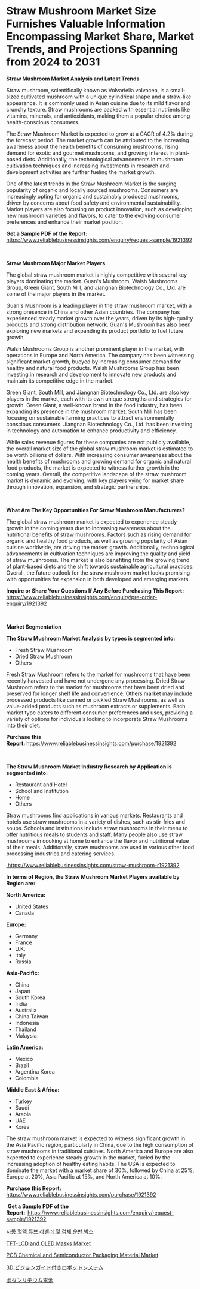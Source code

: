 <p><h1>Straw Mushroom Market Size Furnishes Valuable Information Encompassing Market Share, Market Trends, and Projections Spanning from 2024 to 2031</h1></p><p><strong>Straw Mushroom Market Analysis and Latest Trends</strong></p>
<p><p>Straw mushroom, scientifically known as Volvariella volvacea, is a small-sized cultivated mushroom with a unique cylindrical shape and a straw-like appearance. It is commonly used in Asian cuisine due to its mild flavor and crunchy texture. Straw mushrooms are packed with essential nutrients like vitamins, minerals, and antioxidants, making them a popular choice among health-conscious consumers.</p><p>The Straw Mushroom Market is expected to grow at a CAGR of 4.2% during the forecast period. The market growth can be attributed to the increasing awareness about the health benefits of consuming mushrooms, rising demand for exotic and gourmet mushrooms, and growing interest in plant-based diets. Additionally, the technological advancements in mushroom cultivation techniques and increasing investments in research and development activities are further fueling the market growth.</p><p>One of the latest trends in the Straw Mushroom Market is the surging popularity of organic and locally sourced mushrooms. Consumers are increasingly opting for organic and sustainably produced mushrooms, driven by concerns about food safety and environmental sustainability. Market players are also focusing on product innovation, such as developing new mushroom varieties and flavors, to cater to the evolving consumer preferences and enhance their market position.</p></p>
<p><strong>Get a Sample PDF of the Report:&nbsp;</strong> <a href="https://www.reliablebusinessinsights.com/enquiry/request-sample/1921392">https://www.reliablebusinessinsights.com/enquiry/request-sample/1921392</a></p>
<p>&nbsp;</p>
<p><strong>Straw Mushroom Major Market Players</strong></p>
<p><p>The global straw mushroom market is highly competitive with several key players dominating the market. Guan's Mushroom, Walsh Mushrooms Group, Green Giant, South Mill, and Jiangnan Biotechnology Co., Ltd. are some of the major players in the market. </p><p>Guan's Mushroom is a leading player in the straw mushroom market, with a strong presence in China and other Asian countries. The company has experienced steady market growth over the years, driven by its high-quality products and strong distribution network. Guan's Mushroom has also been exploring new markets and expanding its product portfolio to fuel future growth.</p><p>Walsh Mushrooms Group is another prominent player in the market, with operations in Europe and North America. The company has been witnessing significant market growth, buoyed by increasing consumer demand for healthy and natural food products. Walsh Mushrooms Group has been investing in research and development to innovate new products and maintain its competitive edge in the market.</p><p>Green Giant, South Mill, and Jiangnan Biotechnology Co., Ltd. are also key players in the market, each with its own unique strengths and strategies for growth. Green Giant, a well-known brand in the food industry, has been expanding its presence in the mushroom market. South Mill has been focusing on sustainable farming practices to attract environmentally conscious consumers. Jiangnan Biotechnology Co., Ltd. has been investing in technology and automation to enhance productivity and efficiency.</p><p>While sales revenue figures for these companies are not publicly available, the overall market size of the global straw mushroom market is estimated to be worth billions of dollars. With increasing consumer awareness about the health benefits of mushrooms and growing demand for organic and natural food products, the market is expected to witness further growth in the coming years. Overall, the competitive landscape of the straw mushroom market is dynamic and evolving, with key players vying for market share through innovation, expansion, and strategic partnerships.</p></p>
<p>&nbsp;</p>
<p><strong>What Are The Key Opportunities For Straw Mushroom Manufacturers?</strong></p>
<p><p>The global straw mushroom market is expected to experience steady growth in the coming years due to increasing awareness about the nutritional benefits of straw mushrooms. Factors such as rising demand for organic and healthy food products, as well as growing popularity of Asian cuisine worldwide, are driving the market growth. Additionally, technological advancements in cultivation techniques are improving the quality and yield of straw mushrooms. The market is also benefiting from the growing trend of plant-based diets and the shift towards sustainable agricultural practices. Overall, the future outlook for the straw mushroom market looks promising with opportunities for expansion in both developed and emerging markets.</p></p>
<p><strong>Inquire or Share Your Questions If Any Before Purchasing This Report:</strong> <a href="https://www.reliablebusinessinsights.com/enquiry/pre-order-enquiry/1921392">https://www.reliablebusinessinsights.com/enquiry/pre-order-enquiry/1921392</a></p>
<p>&nbsp;</p>
<p><strong>Market Segmentation</strong></p>
<p><strong>The Straw Mushroom Market Analysis by types is segmented into:</strong></p>
<p><ul><li>Fresh Straw Mushroom</li><li>Dried Straw Mushroom</li><li>Others</li></ul></p>
<p><p>Fresh Straw Mushroom refers to the market for mushrooms that have been recently harvested and have not undergone any processing. Dried Straw Mushroom refers to the market for mushrooms that have been dried and preserved for longer shelf life and convenience. Others market may include processed products like canned or pickled Straw Mushrooms, as well as value-added products such as mushroom extracts or supplements. Each market type caters to different consumer preferences and uses, providing a variety of options for individuals looking to incorporate Straw Mushrooms into their diet.</p></p>
<p><strong>Purchase this Report:&nbsp;</strong><a href="https://www.reliablebusinessinsights.com/purchase/1921392">https://www.reliablebusinessinsights.com/purchase/1921392</a></p>
<p>&nbsp;</p>
<p><strong>The Straw Mushroom Market Industry Research by Application is segmented into:</strong></p>
<p><ul><li>Restaurant and Hotel</li><li>School and Institution</li><li>Home</li><li>Others</li></ul></p>
<p><p>Straw mushrooms find applications in various markets. Restaurants and hotels use straw mushrooms in a variety of dishes, such as stir-fries and soups. Schools and institutions include straw mushrooms in their menu to offer nutritious meals to students and staff. Many people also use straw mushrooms in cooking at home to enhance the flavor and nutritional value of their meals. Additionally, straw mushrooms are used in various other food processing industries and catering services.</p></p>
<p><a href="https://www.reliablebusinessinsights.com/straw-mushroom-r1921392">&nbsp;https://www.reliablebusinessinsights.com/straw-mushroom-r1921392</a></p>
<p><strong>In terms of Region, the Straw Mushroom Market Players available by Region are:</strong></p>
<p>
    <p> <strong> North America: </strong>
        <ul>
            <li>United States</li>
            <li>Canada</li>
        </ul>
        </p> 
    <p> <strong> Europe: </strong>
        <ul>
            <li>Germany</li>
            <li>France</li>
            <li>U.K.</li>
            <li>Italy</li>
            <li>Russia</li>
        </ul>
        </p> 
    <p> <strong> Asia-Pacific: </strong>
        <ul>
            <li>China</li>
            <li>Japan</li>
            <li>South Korea</li>
            <li>India</li>
            <li>Australia</li>
            <li>China Taiwan</li>
            <li>Indonesia</li>
            <li>Thailand</li>
            <li>Malaysia</li>
        </ul>
        </p> 
    <p> <strong> Latin America: </strong>
        <ul>
            <li>Mexico</li>
            <li>Brazil</li>
            <li>Argentina Korea</li>
            <li>Colombia</li>
        </ul>
        </p> 
    <p> <strong> Middle East & Africa: </strong>
        <ul>
            <li>Turkey</li>
            <li>Saudi</li>
            <li>Arabia</li>
            <li>UAE</li>
            <li>Korea</li>
        </ul>
    </p>
    </p>
<p><p>The straw mushroom market is expected to witness significant growth in the Asia Pacific region, particularly in China, due to the high consumption of straw mushrooms in traditional cuisines. North America and Europe are also expected to experience steady growth in the market, fueled by the increasing adoption of healthy eating habits. The USA is expected to dominate the market with a market share of 30%, followed by China at 25%, Europe at 20%, Asia Pacific at 15%, and North America at 10%.</p></p>
<p><strong>Purchase this Report: </strong><a href="https://www.reliablebusinessinsights.com/purchase/1921392">https://www.reliablebusinessinsights.com/purchase/1921392</a></p>
<p>&nbsp;<strong>Get a Sample PDF of the Report:&nbsp;&nbsp;</strong><a href="https://www.reliablebusinessinsights.com/enquiry/request-sample/1921392">https://www.reliablebusinessinsights.com/enquiry/request-sample/1921392</a></p>
<p><strong></strong></p>
<p><p><a href="https://github.com/oajzkywllm460/Market-Research-Report-List-2/blob/main/6256201160491.md">자동 혈액 튜브 라벨러 및 검체 운반 박스</a></p><p><a href="https://github.com/irfadac/Market-Research-Report-List-3/blob/main/tft-lcd-and-oled-masks-market.md">TFT-LCD and OLED Masks Market</a></p><p><a href="https://github.com/ashepherd82/Market-Research-Report-List-5/blob/main/pcb-chemical-and-semiconductor-packaging-material-market.md">PCB Chemical and Semiconductor Packaging Material Market</a></p><p><a href="https://github.com/LuzHills1972/Market-Research-Report-List-1/blob/main/2989053150559.md">3D ビジョンガイド付きロボットシステム</a></p><p><a href="https://github.com/kegley4963/Market-Research-Report-List-1/blob/main/2610622150558.md">ボタンリチウム電池</a></p></p>